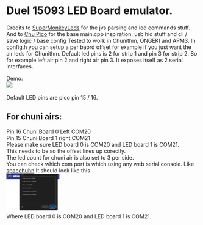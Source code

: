 # Duel 15093 LED Board emulator.

Credits to [SuperMonkeyLeds](https://github.com/akechi-haruka/SuperMonkeyLEDs) for the jvs parsing and led commands stuff.
And to [Chu Pico](https://github.com/whowechina/chu_pico) for the base main.cpp inspiration, usb hid stuff and cli / save logic / base config
Tested to work in Chunithm, ONGEKI and APM3.
In config.h you can setup a per baord offset for example if you just want the air leds for Chunithm.
Default led pins is 2 for strip 1 and pin 3 for strip 2.
So for example left air pin 2 and right air pin 3.
It exposes itself as 2 serial interfaces. 

Demo: <br/>
<img src="https://github.com/ThatzOkay/837_15093_pico/raw/main/Demo.gif" height="100px">

Default LED pins are pico pin 15 / 16.

## For chuni airs:
Pin 16 Chuni Board 0 Left COM20 <br/>
Pin 15 Chuni Board 1 right COM21 <br/>
Please make sure LED board 0 is COM20 and LED board 1 is COM21. <br/>
This needs to be so the offset lines up corectly. <br/> The led count for chuni air is also set to 3 per side. <br/>
You can check which com port is which using any web serial console. Like [spacehuhn](https://terminal.spacehuhn.com/)
It should look like this <br/>
<img src="https://github.com/ThatzOkay/837_15093_pico/raw/main/Example.png" height="100px"> <br/>
Where LED board 0 is COM20 and LED board 1 is COM21.
